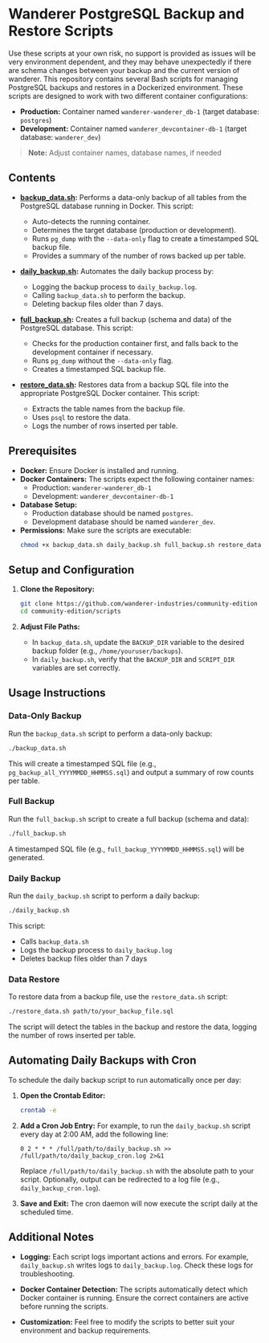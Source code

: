 # Wanderer PostgreSQL Backup and Restore Scripts

Use these scripts at your own risk, no support is provided as issues will be very environment dependent, and  they may behave unexpectedly if there are schema changes between your backup and the current version of wanderer.  This repository contains several Bash scripts for managing PostgreSQL backups and restores in a Dockerized environment. These scripts are designed to work with two different container configurations:

- **Production:** Container named `wanderer-wanderer_db-1` (target database: `postgres`)
- **Development:** Container named `wanderer_devcontainer-db-1` (target database: `wanderer_dev`)

> **Note:** Adjust container names, database names, if needed

## Contents

- **[backup_data.sh](backup_data.sh):**
  Performs a data-only backup of all tables from the PostgreSQL database running in Docker. This script:
  - Auto-detects the running container.
  - Determines the target database (production or development).
  - Runs `pg_dump` with the `--data-only` flag to create a timestamped SQL backup file.
  - Provides a summary of the number of rows backed up per table.

- **[daily_backup.sh](daily_backup.sh):**
  Automates the daily backup process by:
  - Logging the backup process to `daily_backup.log`.
  - Calling `backup_data.sh` to perform the backup.
  - Deleting backup files older than 7 days.

- **[full_backup.sh](full_backup.sh):**
  Creates a full backup (schema and data) of the PostgreSQL database. This script:
  - Checks for the production container first, and falls back to the development container if necessary.
  - Runs `pg_dump` without the `--data-only` flag.
  - Creates a timestamped SQL backup file.

- **[restore_data.sh](restore_data.sh):**
  Restores data from a backup SQL file into the appropriate PostgreSQL Docker container. This script:
  - Extracts the table names from the backup file.
  - Uses `psql` to restore the data.
  - Logs the number of rows inserted per table.

## Prerequisites

- **Docker:** Ensure Docker is installed and running.
- **Docker Containers:**
  The scripts expect the following container names:
  - Production: `wanderer-wanderer_db-1`
  - Development: `wanderer_devcontainer-db-1`
- **Database Setup:**
  - Production database should be named `postgres`.
  - Development database should be named `wanderer_dev`.
- **Permissions:**
  Make sure the scripts are executable:
  ```bash
  chmod +x backup_data.sh daily_backup.sh full_backup.sh restore_data.sh
  ```

## Setup and Configuration

1. **Clone the Repository:**
   ```bash
   git clone https://github.com/wanderer-industries/community-edition
   cd community-edition/scripts
   ```

2. **Adjust File Paths:**
   - In `backup_data.sh`, update the `BACKUP_DIR` variable to the desired backup folder (e.g., `/home/youruser/backups`).
   - In `daily_backup.sh`, verify that the `BACKUP_DIR` and `SCRIPT_DIR` variables are set correctly.

## Usage Instructions

### Data-Only Backup

Run the `backup_data.sh` script to perform a data-only backup:
```bash
./backup_data.sh
```
This will create a timestamped SQL file (e.g., `pg_backup_all_YYYYMMDD_HHMMSS.sql`) and output a summary of row counts per table.

### Full Backup

Run the `full_backup.sh` script to create a full backup (schema and data):
```bash
./full_backup.sh
```
A timestamped SQL file (e.g., `full_backup_YYYYMMDD_HHMMSS.sql`) will be generated.

### Daily Backup

Run the `daily_backup.sh` script to perform a daily backup:
```bash
./daily_backup.sh
```
This script:
- Calls `backup_data.sh`
- Logs the backup process to `daily_backup.log`
- Deletes backup files older than 7 days

### Data Restore

To restore data from a backup file, use the `restore_data.sh` script:
```bash
./restore_data.sh path/to/your_backup_file.sql
```
The script will detect the tables in the backup and restore the data, logging the number of rows inserted per table.

## Automating Daily Backups with Cron

To schedule the daily backup script to run automatically once per day:

1. **Open the Crontab Editor:**
   ```bash
   crontab -e
   ```

2. **Add a Cron Job Entry:**
   For example, to run the `daily_backup.sh` script every day at 2:00 AM, add the following line:
   ```cron
   0 2 * * * /full/path/to/daily_backup.sh >> /full/path/to/daily_backup_cron.log 2>&1
   ```
   Replace `/full/path/to/daily_backup.sh` with the absolute path to your script. Optionally, output can be redirected to a log file (e.g., `daily_backup_cron.log`).

3. **Save and Exit:**
   The cron daemon will now execute the script daily at the scheduled time.

## Additional Notes

- **Logging:**
  Each script logs important actions and errors. For example, `daily_backup.sh` writes logs to `daily_backup.log`. Check these logs for troubleshooting.

- **Docker Container Detection:**
  The scripts automatically detect which Docker container is running. Ensure the correct containers are active before running the scripts.

- **Customization:**
  Feel free to modify the scripts to better suit your environment and backup requirements.


